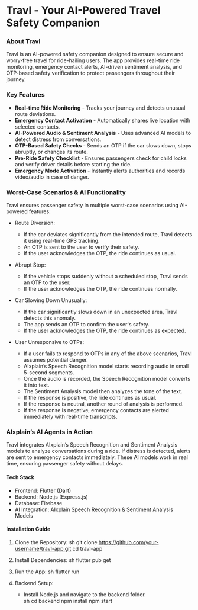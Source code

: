 
# Travl - Your AI-Powered Travel Safety Companion  

### About Travl  
Travl is an AI-powered safety companion designed to ensure secure and worry-free travel for ride-hailing users. The app provides real-time ride monitoring, emergency contact alerts, AI-driven sentiment analysis, and OTP-based safety verification to protect passengers throughout their journey.  

### Key Features  
- **Real-time Ride Monitoring** - Tracks your journey and detects unusual route deviations.  
- **Emergency Contact Activation** - Automatically shares live location with selected contacts.  
- **AI-Powered Audio & Sentiment Analysis** - Uses advanced AI models to detect distress from conversations.  
- **OTP-Based Safety Checks** - Sends an OTP if the car slows down, stops abruptly, or changes its route.  
- **Pre-Ride Safety Checklist** - Ensures passengers check for child locks and verify driver details before starting the ride.  
- **Emergency Mode Activation** - Instantly alerts authorities and records video/audio in case of danger.  

### Worst-Case Scenarios & AI Functionality  
Travl ensures passenger safety in multiple worst-case scenarios using AI-powered features:  

* Route Diversion:
   - If the car deviates significantly from the intended route, Travl detects it using real-time GPS tracking.  
   - An OTP is sent to the user to verify their safety.  
   - If the user acknowledges the OTP, the ride continues as usual.  

* Abrupt Stop: 
   - If the vehicle stops suddenly without a scheduled stop, Travl sends an OTP to the user.  
   - If the user acknowledges the OTP, the ride continues normally.  

* Car Slowing Down Unusually:
   - If the car significantly slows down in an unexpected area, Travl detects this anomaly.  
   - The app sends an OTP to confirm the user's safety.  
   - If the user acknowledges the OTP, the ride continues as expected.  

* User Unresponsive to OTPs:  
   - If a user fails to respond to OTPs in any of the above scenarios, Travl assumes potential danger.  
   - AIxplain’s Speech Recognition model starts recording audio in small 5-second segments.  
   - Once the audio is recorded, the Speech Recognition model converts it into text.  
   - The Sentiment Analysis model then analyzes the tone of the text.  
   - If the response is positive, the ride continues as usual.  
   - If the response is neutral, another round of analysis is performed.  
   - If the response is negative, emergency contacts are alerted immediately with real-time transcripts.  

### AIxplain’s AI Agents in Action  
Travl integrates AIxplain’s  Speech Recognition and  Sentiment Analysis  models to analyze conversations during a ride. If distress is detected, alerts are sent to emergency contacts immediately. These AI models work in real time, ensuring passenger safety without delays.  



#### Tech Stack  
- Frontend: Flutter (Dart)  
- Backend: Node.js (Express.js)  
- Database: Firebase  
- AI Integration: AIxplain Speech Recognition & Sentiment Analysis Models  

#### Installation Guide  
1. Clone the Repository:
   sh
   git clone https://github.com/your-username/travl-app.git
   cd travl-app
     
2. Install Dependencies: 
   sh
   flutter pub get
     
3. Run the App:
   sh
   flutter run
     
4. Backend Setup:  
   - Install Node.js and navigate to the backend folder.  
   sh
   cd backend
   npm install
   npm start


